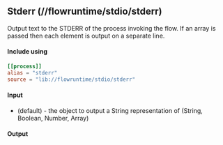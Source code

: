 ## Stderr (//flowruntime/stdio/stderr)
Output text to the STDERR of the process invoking the flow. If an array is passed then each element
is output on a separate line.

#### Include using
```toml
[[process]]
alias = "stderr"
source = "lib://flowruntime/stdio/stderr"
```

#### Input
* (default) - the object to output a String representation of (String, Boolean, Number, Array)

#### Output